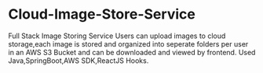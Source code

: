 # Cloud-Image-Store-Service
Full Stack Image Storing Service
Users can upload images to cloud storage,each image is stored and organized into seperate folders per user in an AWS S3 Bucket and can be downloaded and viewed by frontend.
Used Java,SpringBoot,AWS SDK,ReactJS Hooks.
